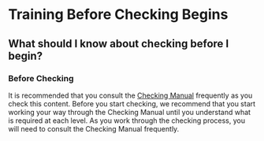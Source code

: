 # Training Before Checking Begins #

## What should I know about checking before I begin? ##


### Before Checking

It is recommended that you consult the [Checking Manual](../../checking/intro-check/01.md) frequently as you check this content. Before you start checking, we recommend that you start working your way through the Checking Manual until you understand what is required at each level. As you work through the checking process, you will need to consult the Checking Manual frequently.